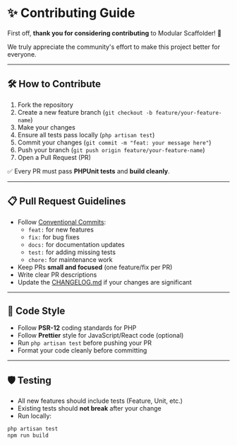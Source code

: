 # ✨ Contributing Guide

First off, **thank you for considering contributing** to Modular Scaffolder! 🚀

We truly appreciate the community's effort to make this project better for everyone.

---

## 🛠 How to Contribute

1. Fork the repository
2. Create a new feature branch (`git checkout -b feature/your-feature-name`)
3. Make your changes
4. Ensure all tests pass locally (`php artisan test`)
5. Commit your changes (`git commit -m "feat: your message here"`)
6. Push your branch (`git push origin feature/your-feature-name`)
7. Open a Pull Request (PR)

✅ Every PR must pass **PHPUnit tests** and **build cleanly**.

---

## 📋 Pull Request Guidelines

- Follow [Conventional Commits](https://www.conventionalcommits.org/en/v1.0.0/):
  - `feat:` for new features
  - `fix:` for bug fixes
  - `docs:` for documentation updates
  - `test:` for adding missing tests
  - `chore:` for maintenance work
- Keep PRs **small and focused** (one feature/fix per PR)
- Write clear PR descriptions
- Update the [CHANGELOG.md](CHANGELOG.md) if your changes are significant

---

## 🎨 Code Style

- Follow **PSR-12** coding standards for PHP
- Follow **Prettier** style for JavaScript/React code (optional)
- Run `php artisan test` before pushing your PR
- Format your code cleanly before committing

---

## 🛡️ Testing

- All new features should include tests (Feature, Unit, etc.)
- Existing tests should **not break** after your change
- Run locally:

```bash
php artisan test
npm run build

